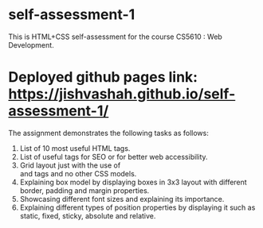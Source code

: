# self-assessment-1
This is HTML+CSS self-assessment for the course CS5610 : Web Development.

# Deployed github pages link: https://jishvashah.github.io/self-assessment-1/

The assignment demonstrates the following tasks as follows:
1. List of 10 most useful HTML tags.
2. List of useful tags for SEO or for better web accessibility.
3. Grid layout just with the use of <div> and <span> tags and no other CSS models.
4. Explaining box model by displaying boxes in 3x3 layout with different border, padding and margin properties.
5. Showcasing different font sizes and explaining its importance.
6. Explaining different types of position properties by displaying it such as static, fixed, sticky, absolute and relative.

